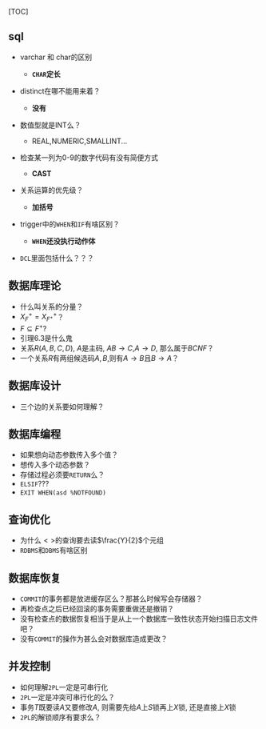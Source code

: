 [TOC]
## sql
- varchar 和 char的区别 
  - **`CHAR`定长**
- distinct在哪不能用来着？
  - **没有**
- 数值型就是INT么？
  - REAL,NUMERIC,SMALLINT...
- 检查某一列为0-9的数字代码有没有简便方式
   - **CAST**
- 关系运算的优先级？ 
  - **加括号**  

- trigger中的`WHEN`和`IF`有啥区别？ 
  - **`WHEN`还没执行动作体**
- `DCL`里面包括什么？？？

## 数据库理论
- 什么叫关系的分量？
- $X_F^+=X_{F^+}^+$？
- $F\subseteq F^+$?
- 引理6.3是什么鬼
- 关系$R(A,B,C,D)$, $A$是主码, $AB\rightarrow C$,$A\rightarrow D$, 那么属于$BCNF$？
- 一个关系$R$有两组候选码$A,B$,则有$A\rightarrow B$且$B\rightarrow A$？

## 数据库设计
- 三个边的关系要如何理解？

## 数据库编程
- 如果想向动态参数传入多个值？
- 想传入多个动态参数？
- 存储过程必须要`RETURN`么？
- `ELSIF`???
- `EXIT WHEN(asd %NOTFOUND)`

## 查询优化
- 为什么$<>$的查询要去读$\frac{Y}{2}$个元组
- `RDBMS`和`DBMS`有啥区别

## 数据库恢复
- `COMMIT`的事务都是放进缓存区么？那甚么时候写会存储器？
- 再检查点之后已经回滚的事务需要重做还是撤销？
- 没有检查点的数据恢复相当于是从上一个数据库一致性状态开始扫描日志文件吧？
- 没有`COMMIT`的操作为甚么会对数据库造成更改？

## 并发控制
- 如何理解`2PL`一定是可串行化
- `2PL`一定是冲突可串行化的么？
- 事务$T$既要读$A$又要修改$A$, 则需要先给$A$上$S$锁再上$X$锁, 还是直接上$X$锁
- `2PL`的解锁顺序有要求么？